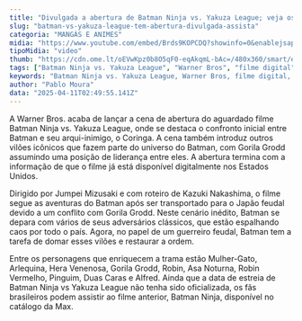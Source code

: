 ```yaml
---
title: "Divulgada a abertura de Batman Ninja vs. Yakuza League; veja os detalhes"
slug: "batman-vs-yakuza-league-tem-abertura-divulgada-assista"
categoria: "MANGÁS E ANIMES"
midia: "https://www.youtube.com/embed/Brds9KOPCDQ?showinfo=0&enablejsapi=1"
tipoMidia: "video"
thumb: "https://cdn.ome.lt/oEVwKpz0b8O5qF0-eqAkqmL-bAc=/480x360/smart/extras/conteudos/Design_sem_nome_-_2025-04-10T211201.208.png"
tags: ["Batman Ninja vs. Yakuza League", "Warner Bros", "filme digital", "Japão feudal", "vilões do Batman", "Gorila Grodd", "Batman", "lançamento de filme"]
keywords: "Batman Ninja vs. Yakuza League, Warner Bros, filme digital, Japão feudal, vilões do Batman, Gorila Grodd, Batman, lançamento de filme"
author: "Pablo Moura"
data: "2025-04-11T02:49:55.141Z"
---
```


A Warner Bros. acaba de lançar a cena de abertura do aguardado filme Batman Ninja vs. Yakuza League, onde se destaca o confronto inicial entre Batman e seu arqui-inimigo, o Coringa. A cena também introduz outros vilões icônicos que fazem parte do universo do Batman, com Gorila Grodd assumindo uma posição de liderança entre eles. A abertura termina com a informação de que o filme já está disponível digitalmente nos Estados Unidos.

Dirigido por Jumpei Mizusaki e com roteiro de Kazuki Nakashima, o filme segue as aventuras do Batman após ser transportado para o Japão feudal devido a um conflito com Gorila Grodd. Neste cenário inédito, Batman se depara com vários de seus adversários clássicos, que estão espalhando caos por todo o país. Agora, no papel de um guerreiro feudal, Batman tem a tarefa de domar esses vilões e restaurar a ordem.

Entre os personagens que enriquecem a trama estão Mulher-Gato, Arlequina, Hera Venenosa, Gorila Grodd, Robin, Asa Noturna, Robin Vermelho, Pinguim, Duas Caras e Alfred. Ainda que a data de estreia de Batman Ninja vs Yakuza League não tenha sido oficializada, os fãs brasileiros podem assistir ao filme anterior, Batman Ninja, disponível no catálogo da Max.